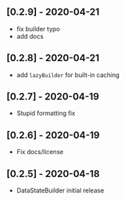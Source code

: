 ## [0.2.9] - 2020-04-21

 - fix builder typo
 - add docs

## [0.2.8] - 2020-04-21

 - add `lazyBuilder` for built-in caching

## [0.2.7] - 2020-04-19

 * Stupid formatting fix

## [0.2.6] - 2020-04-19

 * Fix docs/license

## [0.2.5] - 2020-04-18

* DataStateBuilder initial release
